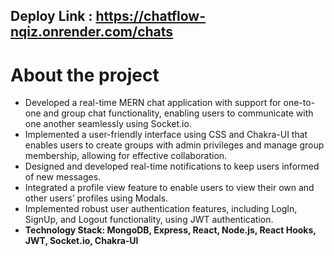 ## Deploy Link : https://chatflow-nqiz.onrender.com/chats

# About the project

- Developed a real-time MERN chat application with support for one-to-one and group chat functionality, enabling users to communicate with one another seamlessly using Socket.io.
- Implemented a user-friendly interface using CSS and Chakra-UI that enables users to create
  groups with admin privileges and manage group membership, allowing for effective collaboration.
- Designed and developed real-time notifications to keep users informed of new messages.
- Integrated a profile view feature to enable users to view their own and other users’ profiles using
  Modals.
- Implemented robust user authentication features, including LogIn, SignUp, and Logout functionality, using JWT authentication.
- **Technology Stack: MongoDB, Express, React, Node.js, React Hooks, JWT, Socket.io, Chakra-UI**

